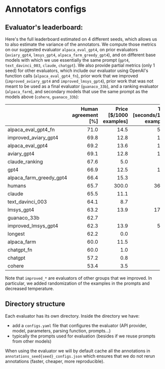 # Annotators configs

## Evaluator's leaderboard:

Here's the full leaderboard estimated on 4 different seeds, which allows us to also estimate the variance of the
annotators.
We compute those metrics on our suggested evaluator `alpaca_eval_gpt4`, on prior
evaluators (`aviary_gpt4`, `lmsys_gpt4`, `alpaca_farm_greedy_gpt4`), and on different base models with which we use
essentially the same prompt (`gpt4`, `text_davinci_003`, `claude`, `chatgpt`).
We also provide partial metrics (only 1 seed) for other evaluators, which include our evaluator using OpenAI's function
calls (`alpaca_eval_gpt4_fn`), prior work that we
improved (`improved_aviary_gpt4` and `improved_lmsys_gpt4`), prior work that was not meant to be used as a final
evaluator (`guanaco_33b`), and a ranking evaluator (`alpaca_farm`), and secondary models that use the same prompt as the
models above (`cohere`, `guanaco_33b`):

|                         | Human agreement [%] | Price [$/1000 examples] | Time [seconds/1000 examples] | Bias | Variance | Proba. prefer longer | Proba. prefer lists | Proba. prefer 1 | # parsed | mode     |
|:------------------------|--------------------:|------------------------:|-----------------------------:|-----:|---------:|---------------------:|--------------------:|----------------:|---------:|:---------|
| alpaca_eval_gpt4_fn     |                71.0 |                    14.5 |                         5046 | 27.6 |     11.1 |                 0.75 |                0.63 |            0.48 |     2592 | verified |
| improved_aviary_gpt4    |                69.8 |                    12.8 |                         1831 |      |          |                 0.73 |                0.68 |            0.49 |      648 | verified |
| alpaca_eval_gpt4        |                69.2 |                    13.6 |                         1455 | 28.4 |     14.6 |                 0.68 |                0.69 |            0.50 |     2592 | minimal  |
| aviary_gpt4             |                69.1 |                    12.8 |                         1869 | 29.5 |     13.1 |                 0.70 |                0.65 |            0.53 |     2592 | minimal  |
| claude_ranking          |                67.6 |                     5.0 |                          218 |      |          |                 0.73 |                0.63 |            0.46 |      648 | verified |
| gpt4                    |                66.9 |                    12.5 |                         1037 | 31.5 |     14.6 |                 0.65 |                0.61 |            0.54 |     2592 | minimal  |
| alpaca_farm_greedy_gpt4 |                66.4 |                    15.3 |                          878 | 30.2 |     19.3 |                 0.60 |                0.59 |            0.54 |     2592 | minimal  |
| humans                  |                65.7 |                   300.0 |                        36800 |  0.0 |     34.3 |                 0.64 |                0.61 |            0.52 |     2592 | minimal  |
| claude                  |                65.5 |                    11.1 |                          173 | 31.9 |     18.0 |                 0.62 |                0.58 |            0.49 |     2592 | minimal  |
| text_davinci_003        |                64.1 |                     8.7 |                          121 | 33.8 |     22.7 |                 0.70 |                0.64 |            0.47 |     2592 | minimal  |
| lmsys_gpt4              |                63.2 |                    13.9 |                        17982 | 34.7 |     16.1 |                 0.74 |                0.64 |            0.56 |     2592 | minimal  |
| guanaco_33b             |                62.7 |                         |                          911 |      |          |                 0.70 |                0.72 |            0.43 |      451 | verified |
| improved_lmsys_gpt4     |                62.3 |                    13.9 |                         5398 |      |          |                 0.75 |                0.67 |            0.51 |      648 | verified |
| longest                 |                62.2 |                     0.0 |                            0 | 37.8 |      0.0 |                 1.00 |                0.85 |            0.42 |     2592 | verified |
| alpaca_farm             |                60.0 |                    11.5 |                          820 |      |          |                 0.60 |                0.63 |            0.52 |      648 | verified |
| chatgpt_fn              |                60.0 |                     1.0 |                          530 | 36.9 |     27.7 |                 0.62 |                0.65 |            0.49 |     2592 | minimal  |
| chatgpt                 |                57.2 |                     0.8 |                          285 | 39.4 |     34.1 |                 0.59 |                0.56 |            0.49 |     2589 | minimal  |
| cohere                  |                53.4 |                     3.5 |                          217 |      |          |                 0.50 |                0.51 |            0.47 |      648 | verified |

[//]: # (|                         | Human agreement [%] | Price [$/1000 examples] | Time [seconds/1000 examples] | Bias | Variance | Proba. prefer longer | Proba. prefer lists | Proba. prefer 1 | # parsed | mode     |)

[//]: # (|:------------------------|--------------------:|------------------------:|-----------------------------:|-----:|---------:|---------------------:|--------------------:|----------------:|---------:|:---------|)

[//]: # (| improved_aviary_gpt4    |                69.8 |                    12.8 |                         1831 |      |          |                 0.73 |                0.68 |            0.49 |      648 | verified |)

[//]: # (| alpaca_eval_gpt4        |                69.2 |                    13.6 |                         1455 | 28.4 |     14.6 |                 0.68 |                0.69 |            0.50 |     2592 | minimal  |)

[//]: # (| aviary_gpt4             |                69.1 |                    12.8 |                         1869 | 29.5 |     13.1 |                 0.70 |                0.65 |            0.53 |     2592 | minimal  |)

[//]: # (| claude_ranking          |                67.6 |                     5.0 |                          218 |      |          |                 0.73 |                0.63 |            0.46 |      648 | verified |)

[//]: # (| gpt4                    |                66.9 |                    12.5 |                         1037 | 31.5 |     14.6 |                 0.65 |                0.61 |            0.54 |     2592 | minimal  |)

[//]: # (| alpaca_farm_greedy_gpt4 |                66.4 |                    15.3 |                          878 | 30.2 |     19.3 |                 0.60 |                0.59 |            0.54 |     2592 | minimal  |)

[//]: # (| humans                  |                65.7 |                   300.0 |                        36800 |  0.0 |          |                 0.64 |                0.61 |            0.52 |     2592 | minimal  |)

[//]: # (| claude                  |                65.5 |                    11.1 |                          173 | 31.9 |     18.0 |                 0.62 |                0.58 |            0.49 |     2592 | minimal  |)

[//]: # (| text_davinci_003        |                64.1 |                     8.7 |                          121 | 33.8 |     22.7 |                 0.70 |                0.64 |            0.47 |     2592 | minimal  |)

[//]: # (| lmsys_gpt4              |                63.2 |                    13.9 |                        17982 | 34.7 |     16.1 |                 0.74 |                0.64 |            0.56 |     2592 | minimal  |)

[//]: # (| guanaco_33b             |                62.7 |                         |                          911 |      |          |                 0.70 |                0.72 |            0.43 |      451 | verified |)

[//]: # (| improved_lmsys_gpt4     |                62.3 |                    13.9 |                         5398 |      |          |                 0.75 |                0.67 |            0.51 |      648 | verified |)

[//]: # (| longest                 |                62.2 |                     0.0 |                            0 | 37.8 |      0.0 |                 1.00 |                0.85 |            0.42 |     2592 | verified |)

[//]: # (| alpaca_farm             |                60.0 |                    11.5 |                          820 |      |          |                 0.60 |                0.63 |            0.52 |      648 | verified |)

[//]: # (| chatgpt                 |                57.2 |                     0.8 |                          285 | 39.4 |     34.1 |                 0.59 |                0.56 |            0.49 |     2589 | minimal  |)

[//]: # (| cohere                  |                53.4 |                     3.5 |                          217 |      |          |                 0.50 |                0.51 |            0.47 |      648 | verified |)

Note that `improved_*` are evaluators of other groups that we improved. In particular, we added randomization of the
examples in the prompts and decreased temperature.

## Directory structure

Each evaluator has its own directory. Inside the directory we have:

- add a `configs.yaml` file that configures the evaluator (API provider, model, parameters, parsing function,
  prompts...)
- typically the prompts used for evaluation (besides if we reuse prompts from other models)

When using the evaluator we will by default cache all the annotations in `annotations_seed{seed}_configs.json` which
ensures that we do not rerun annotations (faster, cheaper, more reproducible).  
